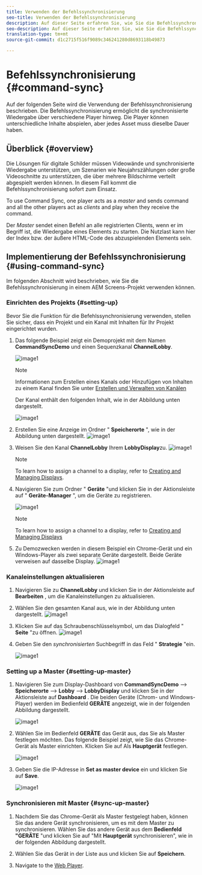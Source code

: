 ```yaml
---
title: Verwenden der Befehlssynchronisierung
seo-title: Verwenden der Befehlssynchronisierung
description: Auf dieser Seite erfahren Sie, wie Sie die Befehlssynchronisierung verwenden.
seo-description: Auf dieser Seite erfahren Sie, wie Sie die Befehlssynchronisierung verwenden.
translation-type: tm+mt
source-git-commit: d1c2715f516f9089c346241280d8693118b49873

---
```



# Befehlssynchronisierung {#command-sync}

Auf der folgenden Seite wird die Verwendung der Befehlssynchronisierung beschrieben. Die Befehlssynchronisierung ermöglicht die synchronisierte Wiedergabe über verschiedene Player hinweg. Die Player können unterschiedliche Inhalte abspielen, aber jedes Asset muss dieselbe Dauer haben.

## Überblick {#overview}

Die Lösungen für digitale Schilder müssen Videowände und synchronisierte Wiedergabe unterstützen, um Szenarien wie Neujahrszählungen oder große Videoschnitte zu unterstützen, die über mehrere Bildschirme verteilt abgespielt werden können. In diesem Fall kommt die Befehlssynchronisierung sofort zum Einsatz.

To use Command Sync, one player acts as a *master* and sends command and all the other players act as *clients* and play when they receive the command.

Der *Master* sendet einen Befehl an alle registrierten Clients, wenn er im Begriff ist, die Wiedergabe eines Elements zu starten. Die Nutzlast kann hier der Index bzw. der äußere HTML-Code des abzuspielenden Elements sein.

## Implementierung der Befehlssynchronisierung {#using-command-sync}

Im folgenden Abschnitt wird beschrieben, wie Sie die Befehlssynchronisierung in einem AEM Screens-Projekt verwenden können.

### Einrichten des Projekts {#setting-up}

Bevor Sie die Funktion für die Befehlssynchronisierung verwenden, stellen Sie sicher, dass ein Projekt und ein Kanal mit Inhalten für Ihr Projekt eingerichtet wurden.

1. Das folgende Beispiel zeigt ein Demoprojekt mit dem Namen **CommandSyncDemo** und einen Sequenzkanal **ChannelLobby**.

   ![image1](assets/command-sync/command-sync1.png)

   >[!NOTE]
   >
   >Informationen zum Erstellen eines Kanals oder Hinzufügen von Inhalten zu einem Kanal finden Sie unter [Erstellen und Verwalten von Kanälen](/help/user-guide/managing-channels.md)

   Der Kanal enthält den folgenden Inhalt, wie in der Abbildung unten dargestellt.

   ![image1](assets/command-sync/command-sync2.png)

1. Erstellen Sie eine Anzeige im Ordner &quot; **Speicherorte** &quot;, wie in der Abbildung unten dargestellt.
   ![image1](assets/command-sync/command-sync3.png)

1. Weisen Sie den Kanal **ChannelLobby** Ihrem **LobbyDisplay**zu.
   ![image1](assets/command-sync/command-sync4.png)

   >[!NOTE]
   >
   >To learn how to assign a channel to a display, refer to [Creating and Managing Displays](/help/user-guide/managing-displays.md).

1. Navigieren Sie zum Ordner &quot; **Geräte** &quot;und klicken Sie in der Aktionsleiste auf &quot; **Geräte-Manager** &quot;, um die Geräte zu registrieren.

   ![image1](assets/command-sync5.png)

   >[!NOTE]
   >
   >To learn how to assign a channel to a display, refer to [Creating and Managing Displays](/help/user-guide/managing-displays.md)

1. Zu Demozwecken werden in diesem Beispiel ein Chrome-Gerät und ein Windows-Player als zwei separate Geräte dargestellt. Beide Geräte verweisen auf dasselbe Display.
   ![image1](assets/command-sync6.png)

### Kanaleinstellungen aktualisieren

1. Navigieren Sie zu **ChannelLobby** und klicken Sie in der Aktionsleiste auf **Bearbeiten** , um die Kanaleinstellungen zu aktualisieren.

1. Wählen Sie den gesamten Kanal aus, wie in der Abbildung unten dargestellt.
   ![image1](assets/command-sync/command-sync7.png)

1. Klicken Sie auf das Schraubenschlüsselsymbol, um das Dialogfeld &quot; **Seite** &quot;zu öffnen.
   ![image1](assets/command-sync/command-sync8.png)

1. Geben Sie den *synchronisierten* Suchbegriff in das Feld &quot; **Strategie** &quot;ein.

   ![image1](assets/command-sync/command-sync9.png)


### Setting up a Master {#setting-up-master}

1. Navigieren Sie zum Display-Dashboard von **CommandSyncDemo** —> **Speicherorte** —> **Lobby** —> **LobbyDisplay** und klicken Sie in der Aktionsleiste auf **Dashboard** .
Die beiden Geräte (Chrom- und Windows-Player) werden im Bedienfeld **GERÄTE** angezeigt, wie in der folgenden Abbildung dargestellt.

   ![image1](assets/command-sync7.png)

1. Wählen Sie im Bedienfeld **GERÄTE** das Gerät aus, das Sie als Master festlegen möchten. Das folgende Beispiel zeigt, wie Sie das Chrome-Gerät als Master einrichten. Klicken Sie auf Als **Hauptgerät** festlegen.

   ![image1](assets/command-sync8.png)

1. Geben Sie die IP-Adresse in **Set as master device** ein und klicken Sie auf **Save**.

   ![image1](assets/command-sync9.png)

### Synchronisieren mit Master {#sync-up-master}

1. Nachdem Sie das Chrome-Gerät als Master festgelegt haben, können Sie das andere Gerät synchronisieren, um es mit dem Master zu synchronisieren.
Wählen Sie das andere Gerät aus dem **Bedienfeld &quot;GERÄTE** &quot;und klicken Sie auf &quot;Mit **Hauptgerät** synchronisieren&quot;, wie in der folgenden Abbildung dargestellt.

1. Wählen Sie das Gerät in der Liste aus und klicken Sie auf **Speichern**.


1. Navigate to the [Web Player](http://localhost:4502/screens/player.html).





